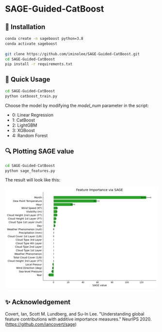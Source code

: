# SAGE-Guided-CatBoost


## 📌 Installation

```bash
conda create -n sageboost python=3.8
conda activate sageboost

git clone https://github.com/iminolee/SAGE-Guided-CatBoost.git
cd SAGE-Guided-CatBoost
pip install -r requirements.txt
```

## 🚀 Quick Usage

```bash
cd SAGE-Guided-CatBoost
python catboost_train.py
```
Choose the model by modifying the *model_num* parameter in the script:
* 0: Linear Regression <br>
* 1: CatBoost <br>
* 2: LightGBM <br>
* 3: XGBoost <br>
* 4: Random Forest <br>

## 🔍 Plotting SAGE value

```bash
cd SAGE-Guided-CatBoost
python sage_features.py
```

The result will look like this:

<div align="center">
<img width="540" src="figure/plot.png" width="100%" />
</div>

## ✨ Acknowledgement

Covert, Ian, Scott M. Lundberg, and Su-In Lee. "Understanding global feature contributions with additive importance measures." NeurIPS 2020. (https://github.com/iancovert/sage)
